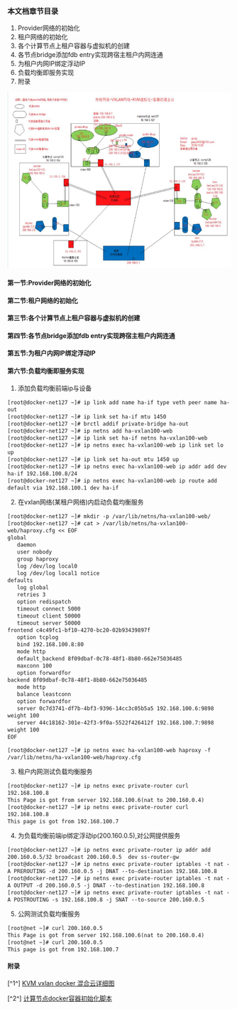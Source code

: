 ### 本文档章节目录 ###
1. Provider网络的初始化
2. 租户网络的初始化
3. 各个计算节点上租户容器与虚拟机的创建
4. 各节点bridge添加fdb entry实现跨宿主租户内网连通
5. 为租户内网IP绑定浮动IP
6. 负载均衡即服务实现
7. 附录

![kvm_vxlan_docker混合云](https://github.com/guojy8993/blogs/blob/master/sys.png)

#### 第一节:Provider网络的初始化 ####


#### 第二节:租户网络的初始化 ####
#### 第三节:各个计算节点上租户容器与虚拟机的创建 ####
#### 第四节:各节点bridge添加fdb entry实现跨宿主租户内网连通 ####
#### 第五节:为租户内网IP绑定浮动IP ####
#### 第六节:负载均衡即服务实现 ####
1. 添加负载均衡前端ip与设备
```
[root@docker-net127 ~]# ip link add name ha-if type veth peer name ha-out
[root@docker-net127 ~]# ip link set ha-if mtu 1450
[root@docker-net127 ~]# brctl addif private-bridge ha-out
[root@docker-net127 ~]# ip netns add ha-vxlan100-web
[root@docker-net127 ~]# ip link set ha-if netns ha-vxlan100-web
[root@docker-net127 ~]# ip netns exec ha-vxlan100-web ip link set lo up
[root@docker-net127 ~]# ip link set ha-out mtu 1450 up
[root@docker-net127 ~]# ip netns exec ha-vxlan100-web ip addr add dev ha-if 192.168.100.8/24
[root@docker-net127 ~]# ip netns exec ha-vxlan100-web ip route add default via 192.168.100.1 dev ha-if
```

2. 在vxlan网络(某租户网络)内启动负载均衡服务
```
[root@docker-net127 ~]# mkdir -p /var/lib/netns/ha-vxlan100-web/
[root@docker-net127 ~]# cat > /var/lib/netns/ha-vxlan100-web/haproxy.cfg << EOF
global
   daemon
   user nobody
   group haproxy
   log /dev/log local0
   log /dev/log local1 notice
defaults
   log global
   retries 3
   option redispatch
   timeout connect 5000
   timeout client 50000
   timeout server 50000
frontend c4c49fc1-bf10-4270-bc20-02b93439897f
   option tcplog
   bind 192.168.100.8:80
   mode http
   default_backend 8f09dbaf-0c78-48f1-8b80-662e75036485
   maxconn 100
   option forwardfor
backend 8f09dbaf-0c78-48f1-8b80-662e75036485
   mode http
   balance leastconn
   option forwardfor
   server 0c7d3741-df7b-4bf3-9396-14cc3c05b5a5 192.168.100.6:9898 weight 100
   server 44c18162-301e-42f3-9f0a-5522f426412f 192.168.100.7:9898 weight 100
EOF
```
```
[root@docker-net127 ~]# ip netns exec ha-vxlan100-web haproxy -f /var/lib/netns/ha-vxlan100-web/haproxy.cfg
```

3. 租户内网测试负载均衡服务
```
[root@docker-net127 ~]# ip netns exec private-router curl 192.168.100.8
This Page is got from server 192.168.100.6(nat to 200.160.0.4)
[root@docker-net127 ~]# ip netns exec private-router curl 192.168.100.8
This page is got from 192.168.100.7
```

4. 为负载均衡前端ip绑定浮动ip(200.160.0.5),对公网提供服务
```
[root@docker-net127 ~]# ip netns exec private-router ip addr add 200.160.0.5/32 broadcast 200.160.0.5  dev ss-router-gw
[root@docker-net127 ~]# ip netns exec private-router iptables -t nat -A PREROUTING -d 200.160.0.5 -j DNAT --to-destination 192.168.100.8
[root@docker-net127 ~]# ip netns exec private-router iptables -t nat -A OUTPUT -d 200.160.0.5 -j DNAT --to-destination 192.168.100.8
[root@docker-net127 ~]# ip netns exec private-router iptables -t nat -A POSTROUTING -s 192.168.100.8 -j SNAT --to-source 200.160.0.5
```

5. 公网测试负载均衡服务
```
[root@net ~]# curl 200.160.0.5
This Page is got from server 192.168.100.6(nat to 200.160.0.4)
[root@net ~]# curl 200.160.0.5
This page is got from 192.168.100.7
```

#### 附录 ####
[^1^] [KVM vxlan docker 混合云详细图](https://github.com/guojy8993/blogs/blob/master/kvm%E4%B8%8Edocker%E6%B7%B7%E5%90%88%E4%BA%91.png)

[^2^] [计算节点docker容器初始化脚本](https://github.com/guojy8993/blogs/blob/master/Docker%E9%AB%98%E7%BA%A7%E7%BD%91%E7%BB%9C%E9%85%8D%E7%BD%AE%E5%AE%9E%E6%88%98)
